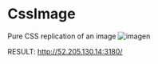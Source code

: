 # CssImage
Pure CSS replication of an image
![imagen](https://user-images.githubusercontent.com/54123075/221232734-5c538f1c-ba6d-4567-8691-ae28356960c2.png)

RESULT: http://52.205.130.14:3180/
